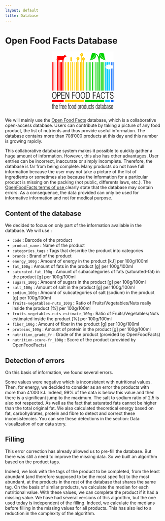 ```yaml
---
layout: default
title: Database
---
```


# Open Food Facts Database 
<p style="text-align:center;"><img src="./image/OpenFoodFacts_logo.png" alt = "OpenFoodFacts logo" style="width:200px;height:200px;" align="middle"></p>


We will mainly use the <a href="https://world.openfoodfacts.org/">Open Food Facts</a> database, which is a collaborative open-access database. Users can contribute by taking a picture of any food product, the list of nutrients and thus provide useful information. The database contains more than 708’000 products at this day and this number is growing rapidly.

This collaborative database system makes it possible to quickly gather a huge amount of information. However, this also has other advantages. User entries can be incorrect, inaccurate or simply incomplete. Therefore, the database is far from being complete. Many products do not have full information because the user may not take a picture of the list of ingredients or sometimes also because the information for a particular product is missing on the packing (not public, differents laws, etc.). The <a href="https://world.openfoodfacts.org/terms-of-use#re-use" target="_blanck">OpenFoodFacts terms of use </a>clearly state that the database may contain errors. As a consequence, the data provided can only be used for informative information and not for medical purpose.

## Content of the database
We decided to focus on only part of the information available in the database. We will use :

* `code` : Barcode of the product
* `product_name` : Name of the product 
* `categories_tags` : Tags that describe the product into categories
* `brands` : Brand of the product
* `energy_100g` : Amount of energy in the product [kJ] per 100g/100ml
* `fat_100g` : Amount of fats in the product [g] per 100g/100ml
* `saturated-fat_100g` : Amount of subacategories of fats (saturated-fat) in the product [g] per 100g/100ml
* `sugars_100g` : Amount of sugars in the product [g] per 100g/100ml
* `salt_100g` : Amount of salt in the product [g] per 100g/100ml
* `sodium_100g` : Amount of subcategories of salt (sodium) in the product [g] per 100g/100ml
* `fruits-vegetables-nuts_100g` : Ratio of Fruits/Vegetables/Nuts really inside the product [%] per 100g/100ml
* `fruits-vegetables-nuts-estimate_100g` : Ratio of Fruits/Vegetables/Nuts estimated inside the product [%] per 100g/100ml
* `fiber_100g` : Amount of fiber in the product [g] per 100g/100ml
* `proteins_100g` : Amount of protein in the product [g] per 100g/100ml
* `nutrition_grade_fr` : Grade of the product (provided by OpenFoodFacts)
* `nutrition-score-fr_100g` : Score of the product (provided by OpenFoodFacts)


## Detection of errors
On this basis of information, we found several errors. 

Some values were negative which is inconsistent with nutritional values. Then, for energy, we decided to consider as an error the products with more than 4'000 kJ. Indeed, 99% of the data is below this value and then there is a significant jump to the maximum. The salt to sodium ratio of 2.5 is also not respected. As well as the fact that saturated fats cannot be higher than the total original fat. We also calculated theoretical energy based on fat, carbohydrates, protein and fibre to detect and correct these inconsistencies. You can see these detections in the section: Data visualization of our data story.

## Filling
This error correction has already allowed us to pre-fill the database. But there was still a need to improve the missing data. So we built an algorithm based on the product tags.

Indeed, we look with the tags of the product to be completed, from the least abundant (and therefore supposed to be the most specific) to the most abundant, at the products in the rest of the database that shares the same tag. On the basis of similar products, we calculate the median for each nutritional value.  With these values, we can complete the product if it had a missing value. We have had several versions of this algorithm, but the one used today is independent of the filling. Indeed, we calculate the medians before filling in the missing values for all products. This has also led to a reduction in the complexity of the algorithm. 
